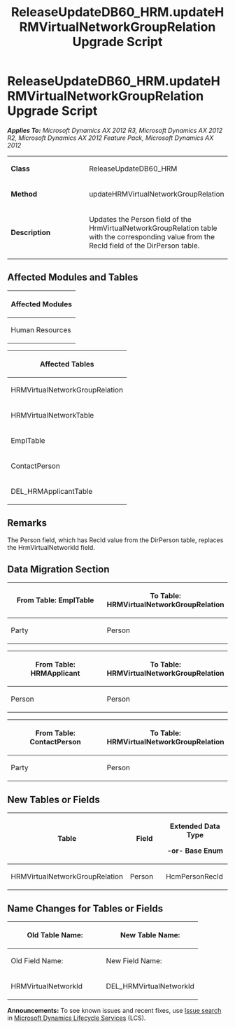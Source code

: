 ﻿---
title: ReleaseUpdateDB60_HRM.updateHRMVirtualNetworkGroupRelation Upgrade Script
TOCTitle: ReleaseUpdateDB60_HRM.updateHRMVirtualNetworkGroupRelation Upgrade Script
ms:assetid: e4c93a4e-5a09-4262-372e-1ca09310fef4
ms:mtpsurl: https://msdn.microsoft.com/en-us/library/JJ737379(v=AX.60)
ms:contentKeyID: 49711820
ms.date: 05/18/2015
mtps_version: v=AX.60
---

# ReleaseUpdateDB60\_HRM.updateHRMVirtualNetworkGroupRelation Upgrade Script 


_**Applies To:** Microsoft Dynamics AX 2012 R3, Microsoft Dynamics AX 2012 R2, Microsoft Dynamics AX 2012 Feature Pack, Microsoft Dynamics AX 2012_

<table>
<colgroup>
<col style="width: 50%" />
<col style="width: 50%" />
</colgroup>
<tbody>
<tr class="odd">
<td><p><strong>Class</strong></p></td>
<td><p>ReleaseUpdateDB60_HRM</p></td>
</tr>
<tr class="even">
<td><p><strong>Method</strong></p></td>
<td><p>updateHRMVirtualNetworkGroupRelation</p></td>
</tr>
<tr class="odd">
<td><p><strong>Description</strong></p></td>
<td><p>Updates the Person field of the HrmVirtualNetworkGroupRelation table with the corresponding value from the RecId field of the DirPerson table.</p></td>
</tr>
</tbody>
</table>


## Affected Modules and Tables

<table>
<colgroup>
<col style="width: 100%" />
</colgroup>
<thead>
<tr class="header">
<th><p>Affected Modules</p></th>
</tr>
</thead>
<tbody>
<tr class="odd">
<td><p>Human Resources</p></td>
</tr>
</tbody>
</table>


<table>
<colgroup>
<col style="width: 100%" />
</colgroup>
<thead>
<tr class="header">
<th><p>Affected Tables</p></th>
</tr>
</thead>
<tbody>
<tr class="odd">
<td><p>HRMVirtualNetworkGroupRelation</p></td>
</tr>
<tr class="even">
<td><p>HRMVirtualNetworkTable</p></td>
</tr>
<tr class="odd">
<td><p>EmplTable</p></td>
</tr>
<tr class="even">
<td><p>ContactPerson</p></td>
</tr>
<tr class="odd">
<td><p>DEL_HRMApplicantTable</p></td>
</tr>
</tbody>
</table>


## Remarks

The Person field, which has RecId value from the DirPerson table, replaces the HrmVirtualNetworkId field.

## Data Migration Section

<table>
<colgroup>
<col style="width: 50%" />
<col style="width: 50%" />
</colgroup>
<thead>
<tr class="header">
<th><p>From Table: EmplTable</p></th>
<th><p>To Table: HRMVirtualNetworkGroupRelation</p></th>
</tr>
</thead>
<tbody>
<tr class="odd">
<td><p>Party</p></td>
<td><p>Person</p></td>
</tr>
</tbody>
</table>


<table>
<colgroup>
<col style="width: 50%" />
<col style="width: 50%" />
</colgroup>
<thead>
<tr class="header">
<th><p>From Table: HRMApplicant</p></th>
<th><p>To Table: HRMVirtualNetworkGroupRelation</p></th>
</tr>
</thead>
<tbody>
<tr class="odd">
<td><p>Person</p></td>
<td><p>Person</p></td>
</tr>
</tbody>
</table>


<table>
<colgroup>
<col style="width: 50%" />
<col style="width: 50%" />
</colgroup>
<thead>
<tr class="header">
<th><p>From Table: ContactPerson</p></th>
<th><p>To Table: HRMVirtualNetworkGroupRelation</p></th>
</tr>
</thead>
<tbody>
<tr class="odd">
<td><p>Party</p></td>
<td><p>Person</p></td>
</tr>
</tbody>
</table>


## New Tables or Fields

<table>
<colgroup>
<col style="width: 33%" />
<col style="width: 33%" />
<col style="width: 33%" />
</colgroup>
<thead>
<tr class="header">
<th><p>Table</p></th>
<th><p>Field</p></th>
<th><p>Extended Data Type</p>
<p>-or- Base Enum</p></th>
</tr>
</thead>
<tbody>
<tr class="odd">
<td><p>HRMVirtualNetworkGroupRelation</p></td>
<td><p>Person</p></td>
<td><p>HcmPersonRecId</p></td>
</tr>
</tbody>
</table>


## Name Changes for Tables or Fields

<table>
<colgroup>
<col style="width: 50%" />
<col style="width: 50%" />
</colgroup>
<thead>
<tr class="header">
<th><p>Old Table Name:</p></th>
<th><p>New Table Name:</p></th>
</tr>
</thead>
<tbody>
<tr class="odd">
<td><p>Old Field Name:</p></td>
<td><p>New Field Name:</p></td>
</tr>
<tr class="even">
<td><p>HRMVirtualNetworkId</p></td>
<td><p>DEL_HRMVirtualNetworkId</p></td>
</tr>
</tbody>
</table>

  
**Announcements:** To see known issues and recent fixes, use [Issue search](http://go.microsoft.com/fwlink/?linkid=389258) in [Microsoft Dynamics Lifecycle Services](http://go.microsoft.com/fwlink/?linkid=306505) (LCS).

